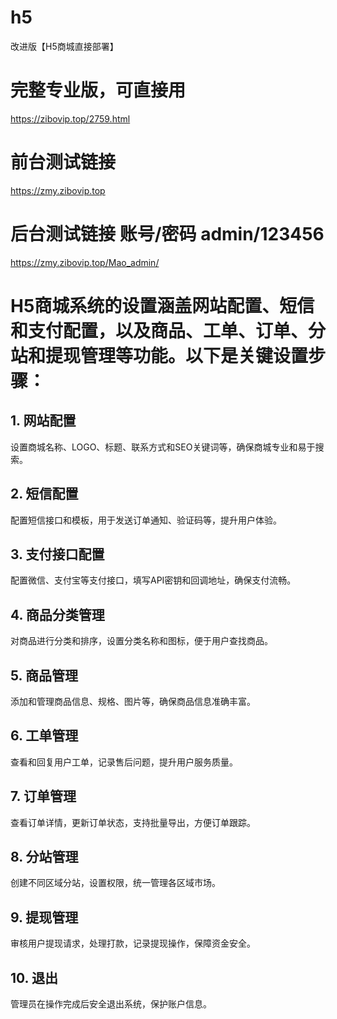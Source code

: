 # h5
改进版【H5商城直接部署】
# 完整专业版，可直接用
https://zibovip.top/2759.html
# 前台测试链接
https://zmy.zibovip.top
# 后台测试链接  账号/密码   admin/123456
https://zmy.zibovip.top/Mao_admin/

# H5商城系统的设置涵盖网站配置、短信和支付配置，以及商品、工单、订单、分站和提现管理等功能。以下是关键设置步骤：

## 1. 网站配置
设置商城名称、LOGO、标题、联系方式和SEO关键词等，确保商城专业和易于搜索。

## 2. 短信配置
配置短信接口和模板，用于发送订单通知、验证码等，提升用户体验。

## 3. 支付接口配置
配置微信、支付宝等支付接口，填写API密钥和回调地址，确保支付流畅。

## 4. 商品分类管理
对商品进行分类和排序，设置分类名称和图标，便于用户查找商品。

## 5. 商品管理
添加和管理商品信息、规格、图片等，确保商品信息准确丰富。

## 6. 工单管理
查看和回复用户工单，记录售后问题，提升用户服务质量。

## 7. 订单管理
查看订单详情，更新订单状态，支持批量导出，方便订单跟踪。

## 8. 分站管理
创建不同区域分站，设置权限，统一管理各区域市场。

## 9. 提现管理
审核用户提现请求，处理打款，记录提现操作，保障资金安全。

## 10. 退出
管理员在操作完成后安全退出系统，保护账户信息。
